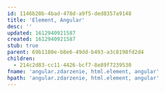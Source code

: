 ```yaml
---
id: 1146b20b-4bad-478d-a9f5-ded8357a9148
title: 'Element, Angular'
desc: ''
updated: 1612940921587
created: 1612940921587
stub: true
parent: 69b1180e-b8e6-49dd-b493-a3c8198fd2d4
children:
  - 214c2d83-cc11-4426-bcf7-8e89f7239530
fname: 'angular.zdarzenie, html.element, angular'
hpath: 'angular.zdarzenie, html.element, angular'
---
```




